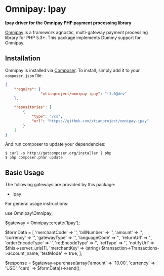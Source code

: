 # Omnipay: Ipay

**Ipay driver for the Omnipay PHP payment processing library**

[Omnipay](https://github.com/thephpleague/omnipay) is a framework agnostic, multi-gateway payment
processing library for PHP 5.3+. This package implements Dummy support for Omnipay.

## Installation

Omnipay is installed via [Composer](http://getcomposer.org/). To install, simply add it
to your `composer.json` file:

```json
{
    "require": {
                "xtianproject/omnipay-ipay": "~1.0@dev"
    },

    "repositories": [
        {
            "type": "vcs",
            "url": "https://github.com/xtianproject/omnipay-ipay"
        }
    ]
}
```

And run composer to update your dependencies:

    $ curl -s http://getcomposer.org/installer | php
    $ php composer.phar update

## Basic Usage

The following gateways are provided by this package:

* Ipay

For general usage instructions:

use Omnipay\Omnipay;

$gateway = Omnipay::create('Ipay');

$formData = [
    'merchantCode' => '',
    'billNumber' => '',
    'amount' => '',
    'currency' => '',
    'gatewayType' => '',
    'languageCode' => '',
    'returnUrl' => '',
    'orderEncodeType' => '',
    'retEncodeType' =>  '',
    'retType' => '',
    'notifyUrl' => $this->server_urls[1],
    'merchantKey' => (string) $transaction->Transactions->account_name,
    'testMode' => true,
    ];

$response = $gateway->purchase(array('amount' => '10.00', 'currency' => 'USD', 'card' => $formData))->send();
